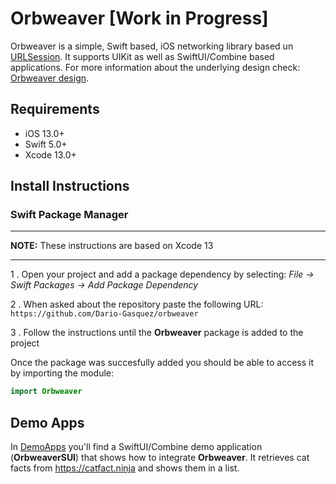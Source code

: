 # Orbweaver [Work in Progress]
Orbweaver is a simple, Swift based, iOS networking library based un [URLSession](https://developer.apple.com/documentation/foundation/urlsession). It supports UIKit as well as SwiftUI/Combine based applications. For more information about the underlying design check:
[Orbweaver design](https://github.com/Dario-Gasquez/orbweaver/wiki).
 
## Requirements
- iOS 13.0+
- Swift 5.0+
- Xcode 13.0+

## Install Instructions

### Swift Package Manager

---

**NOTE:**
These instructions are based on Xcode 13

---

1 . Open your project and add a package dependency by selecting: *File -> Swift Packages -> Add Package Dependency*

2 . When asked about the repository paste the following URL:  
`https://github.com/Dario-Gasquez/orbweaver`

3 . Follow the instructions until the **Orbweaver** package is added to the project  

Once the package was succesfully added you should be able to access it by importing the module:
```swift
import Orbweaver
```


## Demo Apps
In [DemoApps](https://github.com/Dario-Gasquez/orbweaver/tree/demo-app/DemoApps) you'll find a SwiftUI/Combine demo application (**OrbweaverSUI**) that shows how to integrate **Orbweaver**. It retrieves cat facts from https://catfact.ninja and shows them in a list.
